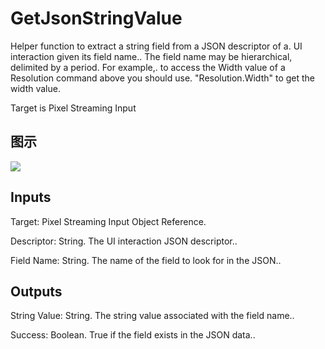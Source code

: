 # GetJsonStringValue

Helper function to extract a string field from a JSON descriptor of a. UI interaction given its field name.. The field name may be hierarchical, delimited by a period. For example,. to access the Width value of a Resolution command above you should use. "Resolution.Width" to get the width value.

Target is Pixel Streaming Input

## 图示

![]($-20221218-20292720.png)

## Inputs

Target: Pixel Streaming Input Object Reference.

Descriptor: String. The UI interaction JSON descriptor..

Field Name: String. The name of the field to look for in the JSON..  

## Outputs

String Value: String. The string value associated with the field name..

Success: Boolean. True if the field exists in the JSON data..

